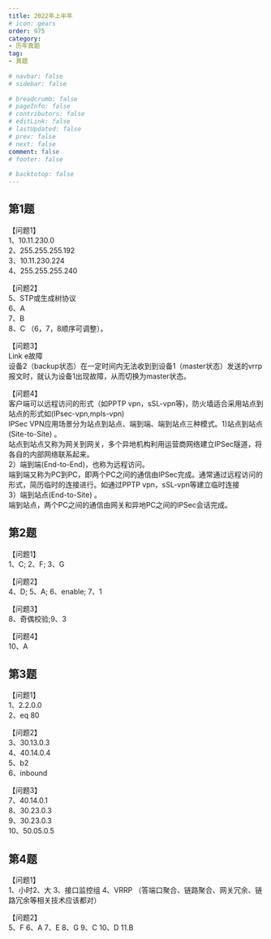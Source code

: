 ```yaml
---  
title: 2022年上半年  
# icon: gears  
order: 975  
category:  
- 历年真题  
tag:  
- 真题  
  
# navbar: false  
# sidebar: false  
  
# breadcrumb: false  
# pageInfo: false  
# contributors: false  
# editLink: false  
# lastUpdated: false  
# prev: false  
# next: false  
comment: false  
# footer: false  
  
# backtotop: false  
---  
```

## 第1题 ##

【问题1】  
1、10.11.230.0  
2、255.255.255.192  
3、10.11.230.224  
4、255.255.255.240  
  
【问题2】  
5、STP或生成树协议  
6、A  
7、B  
8、C （6，7，8顺序可调整）。  
  
【问题3】  
Link e故障  
设备2（backup状态）在一定时间内无法收到到设备1（master状态）发送的vrrp报文时，就认为设备1出现故障，从而切换为master状态。  
  
【问题4】  
客户端可以远程访问的形式（如PPTP vpn，sSL-vpn等)，防火墙适合采用站点到站点的形式如(IPsec-vpn,mpls-vpn)  
lPSec VPN应用场景分为站点到站点、端到端、端到站点三种模式。1)站点到站点(Site-to-Site) 。  
站点到站点又称为网关到网关，多个异地机构利用运营商网络建立IPSec隧道，将各自的内部网络联系起来。  
2）端到端(End-to-End)，也称为远程访问。  
端到端又称为PC到PC，即两个PC之间的通信由IPSec完成。通常通过远程访问的形式，简历临时的连接进行。如通过PPTP vpn，sSL-vpn等建立临时连接  
3）端到站点(End-to-Site) 。  
端到站点，两个PC之间的通信由网关和异地PC之间的IPSec会话完成。  


## 第2题 ##

【问题1】  
1、C; 2、F; 3、G  
  
【问题2】  
4、D; 5、A; 6、enable; 7、1  
  
【问题3】  
8、奇偶校验;9、3  
  
【问题4】  
10、A  


## 第3题 ##

【问题1】  
1、2.2.0.0  
2、eq 80  
  
【问题2】  
3、30.13.0.3  
4、40.14.0.4  
5、b2  
6、inbound  
  
【问题3】  
7、40.14.0.1  
8、30.23.0.3  
9、30.23.0.3  
10、50.05.0.5  


## 第4题 ##

【问题1】  
1、小时2、大 3、接口监控组 4、VRRP （答端口聚合、链路聚合、网关冗余、链路冗余等相关技术应该都对）  
  
【问题2】  
5、F 6、A 7、E 8、G 9、C 10、D 11.B  

